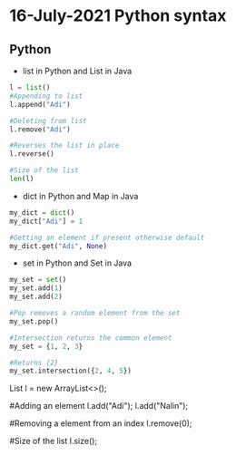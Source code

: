 # 16-July-2021 Python syntax

## Python

- list in Python and List in Java
``` python
l = list()
#Appending to list
l.append("Adi")

#Deleting from list
l.remove("Adi")

#Reverses the list in place
l.reverse()

#Size of the list
len(l)
```
- dict in Python and Map in Java
``` python
my_dict = dict()
my_dict["Adi"] = 1

#Getting an element if present otherwise default
my_dict.get("Adi", None)

```

- set in Python and Set in Java
``` python
my_set = set()
my_set.add(1)
my_set.add(2)

#Pop removes a random element from the set
my_set.pop()

#Intersection returns the common element
my_set = {1, 2, 3}

#Returns {2}
my_set.intersection({2, 4, 5}) 

```
List<String> l = new ArrayList<>();
    
#Adding an element
l.add("Adi");
l.add("Nalin");
   
#Removing a element from an index
l.remove(0);
    
#Size of the list
 l.size();
```
